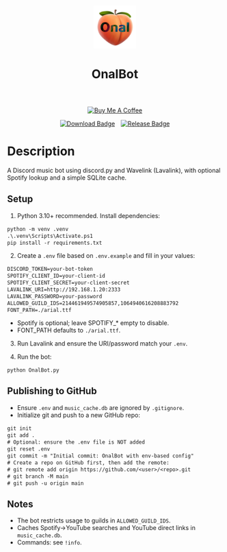 <p align="center" width="10%">
    <img width="20%" src="logo.png"></a>
</p>

# <p align="center">OnalBot</p>

<br><p align="center" width="100%">
<a href="https://www.buymeacoffee.com/kimsec">
  <img src="https://img.buymeacoffee.com/button-api/?text=Buy%20me%20a%20coffee&amp;emoji=%E2%98%95&amp;slug=kimsec&amp;button_colour=FFDD00&amp;font_colour=000000&amp;font_family=Inter&amp;outline_colour=000000&amp;coffee_colour=ffffff" alt="Buy Me A Coffee"></a></p>

<p align="center">
  <a href="https://github.com/kimsec/OnalBot/releases/latest">
    <img src="https://img.shields.io/badge/Download-OnalBot-blue" alt="Download Badge" style="margin-right: 10px;"></a>
    <a href="https://github.com/Kimsec/OnalBot/releases">
    <img src="https://img.shields.io/github/v/release/kimsec/OnalBot" alt="Release Badge" style="margin-right: 0px;"></a>
</p>


# Description

A Discord music bot using discord.py and Wavelink (Lavalink), with optional Spotify lookup and a simple SQLite cache.

## Setup

1. Python 3.10+ recommended. Install dependencies:

```pwsh
python -m venv .venv
.\.venv\Scripts\Activate.ps1
pip install -r requirements.txt
```

2. Create a `.env` file based on `.env.example` and fill in your values:

```
DISCORD_TOKEN=your-bot-token
SPOTIFY_CLIENT_ID=your-client-id
SPOTIFY_CLIENT_SECRET=your-client-secret
LAVALINK_URI=http://192.168.1.20:2333
LAVALINK_PASSWORD=your-password
ALLOWED_GUILD_IDS=214461949574905857,1064940616208883792
FONT_PATH=./arial.ttf
```

- Spotify is optional; leave SPOTIFY_* empty to disable.
- FONT_PATH defaults to `./arial.ttf`.

3. Run Lavalink and ensure the URI/password match your `.env`.

4. Run the bot:

```pwsh
python OnalBot.py
```

## Publishing to GitHub

- Ensure `.env` and `music_cache.db` are ignored by `.gitignore`.
- Initialize git and push to a new GitHub repo:

```pwsh
git init
git add .
# Optional: ensure the .env file is NOT added
git reset .env
git commit -m "Initial commit: OnalBot with env-based config"
# Create a repo on GitHub first, then add the remote:
# git remote add origin https://github.com/<user>/<repo>.git
# git branch -M main
# git push -u origin main
```

## Notes

- The bot restricts usage to guilds in `ALLOWED_GUILD_IDS`.
- Caches Spotify->YouTube searches and YouTube direct links in `music_cache.db`.
- Commands: see `!info`.
